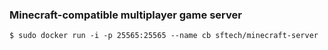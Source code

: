 ### Minecraft-compatible multiplayer game server

```
$ sudo docker run -i -p 25565:25565 --name cb sftech/minecraft-server
```
